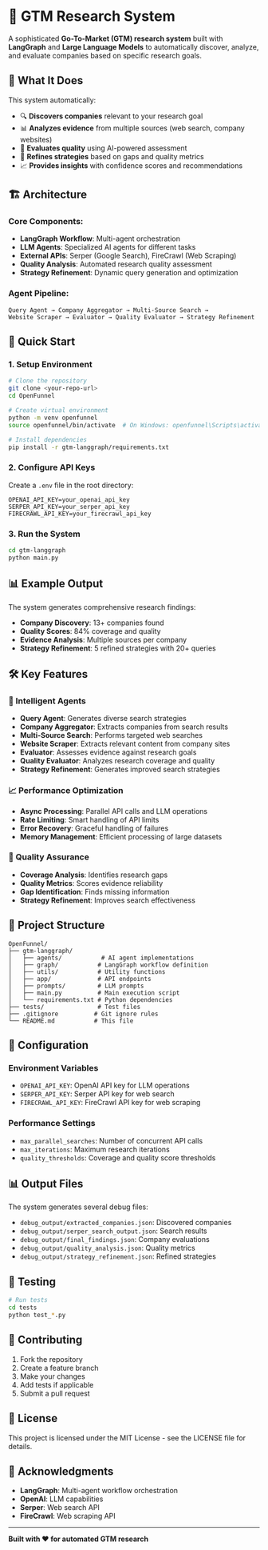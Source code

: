 # 🚀 GTM Research System

A sophisticated **Go-To-Market (GTM) research system** built with **LangGraph** and **Large Language Models** to automatically discover, analyze, and evaluate companies based on specific research goals.

## 🎯 **What It Does**

This system automatically:
- 🔍 **Discovers companies** relevant to your research goal
- 📊 **Analyzes evidence** from multiple sources (web search, company websites)
- 🧠 **Evaluates quality** using AI-powered assessment
- 🔄 **Refines strategies** based on gaps and quality metrics
- 📈 **Provides insights** with confidence scores and recommendations

## 🏗️ **Architecture**

### **Core Components:**
- **LangGraph Workflow**: Multi-agent orchestration
- **LLM Agents**: Specialized AI agents for different tasks
- **External APIs**: Serper (Google Search), FireCrawl (Web Scraping)
- **Quality Analysis**: Automated research quality assessment
- **Strategy Refinement**: Dynamic query generation and optimization

### **Agent Pipeline:**
```
Query Agent → Company Aggregator → Multi-Source Search → 
Website Scraper → Evaluator → Quality Evaluator → Strategy Refinement
```

## 🚀 **Quick Start**

### **1. Setup Environment**
```bash
# Clone the repository
git clone <your-repo-url>
cd OpenFunnel

# Create virtual environment
python -m venv openfunnel
source openfunnel/bin/activate  # On Windows: openfunnel\Scripts\activate

# Install dependencies
pip install -r gtm-langgraph/requirements.txt
```

### **2. Configure API Keys**
Create a `.env` file in the root directory:
```env
OPENAI_API_KEY=your_openai_api_key
SERPER_API_KEY=your_serper_api_key
FIRECRAWL_API_KEY=your_firecrawl_api_key
```

### **3. Run the System**
```bash
cd gtm-langgraph
python main.py
```

## 📊 **Example Output**

The system generates comprehensive research findings:

- **Company Discovery**: 13+ companies found
- **Quality Scores**: 84% coverage and quality
- **Evidence Analysis**: Multiple sources per company
- **Strategy Refinement**: 5 refined strategies with 20+ queries

## 🛠️ **Key Features**

### **🤖 Intelligent Agents**
- **Query Agent**: Generates diverse search strategies
- **Company Aggregator**: Extracts companies from search results
- **Multi-Source Search**: Performs targeted web searches
- **Website Scraper**: Extracts relevant content from company sites
- **Evaluator**: Assesses evidence against research goals
- **Quality Evaluator**: Analyzes research coverage and quality
- **Strategy Refinement**: Generates improved search strategies

### **📈 Performance Optimization**
- **Async Processing**: Parallel API calls and LLM operations
- **Rate Limiting**: Smart handling of API limits
- **Error Recovery**: Graceful handling of failures
- **Memory Management**: Efficient processing of large datasets

### **🎯 Quality Assurance**
- **Coverage Analysis**: Identifies research gaps
- **Quality Metrics**: Scores evidence reliability
- **Gap Identification**: Finds missing information
- **Strategy Refinement**: Improves search effectiveness

## 📁 **Project Structure**

```
OpenFunnel/
├── gtm-langgraph/
│   ├── agents/           # AI agent implementations
│   ├── graph/           # LangGraph workflow definition
│   ├── utils/           # Utility functions
│   ├── app/             # API endpoints
│   ├── prompts/         # LLM prompts
│   ├── main.py          # Main execution script
│   └── requirements.txt # Python dependencies
├── tests/               # Test files
├── .gitignore          # Git ignore rules
└── README.md           # This file
```

## 🔧 **Configuration**

### **Environment Variables**
- `OPENAI_API_KEY`: OpenAI API key for LLM operations
- `SERPER_API_KEY`: Serper API key for web search
- `FIRECRAWL_API_KEY`: FireCrawl API key for web scraping

### **Performance Settings**
- `max_parallel_searches`: Number of concurrent API calls
- `max_iterations`: Maximum research iterations
- `quality_thresholds`: Coverage and quality score thresholds

## 📊 **Output Files**

The system generates several debug files:
- `debug_output/extracted_companies.json`: Discovered companies
- `debug_output/serper_search_output.json`: Search results
- `debug_output/final_findings.json`: Company evaluations
- `debug_output/quality_analysis.json`: Quality metrics
- `debug_output/strategy_refinement.json`: Refined strategies

## 🧪 **Testing**

```bash
# Run tests
cd tests
python test_*.py
```

## 🤝 **Contributing**

1. Fork the repository
2. Create a feature branch
3. Make your changes
4. Add tests if applicable
5. Submit a pull request

## 📄 **License**

This project is licensed under the MIT License - see the LICENSE file for details.

## 🙏 **Acknowledgments**

- **LangGraph**: Multi-agent workflow orchestration
- **OpenAI**: LLM capabilities
- **Serper**: Web search API
- **FireCrawl**: Web scraping API

---

**Built with ❤️ for automated GTM research** 